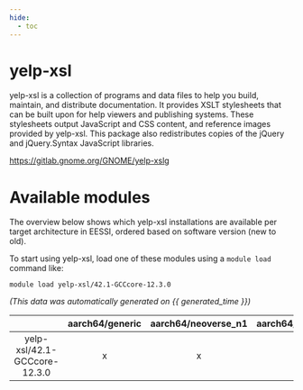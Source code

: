 ```yaml
---
hide:
  - toc
---
```


yelp-xsl
========


yelp-xsl is a collection of programs and data files to help you build, maintain, and distribute documentation. It provides XSLT stylesheets that can be built upon for help viewers and publishing systems. These stylesheets output JavaScript and CSS content, and reference images provided by yelp-xsl. This package also redistributes copies of the jQuery and jQuery.Syntax JavaScript libraries.

https://gitlab.gnome.org/GNOME/yelp-xslg
# Available modules


The overview below shows which yelp-xsl installations are available per target architecture in EESSI, ordered based on software version (new to old).

To start using yelp-xsl, load one of these modules using a `module load` command like:

```shell
module load yelp-xsl/42.1-GCCcore-12.3.0
```

*(This data was automatically generated on {{ generated_time }})*  

| |aarch64/generic|aarch64/neoverse_n1|aarch64/neoverse_v1|x86_64/generic|x86_64/amd/zen2|x86_64/amd/zen3|x86_64/amd/zen4|x86_64/intel/haswell|x86_64/intel/sapphire_rapids|x86_64/intel/skylake_avx512|
| :---: | :---: | :---: | :---: | :---: | :---: | :---: | :---: | :---: | :---: | :---: |
|yelp-xsl/42.1-GCCcore-12.3.0|x|x|x|x|x|x|x|x|-|x|
